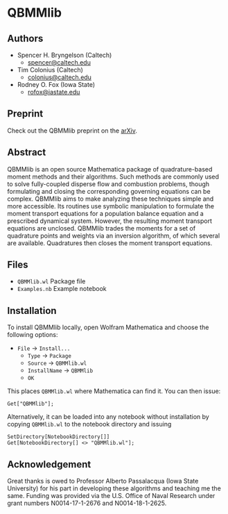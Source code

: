 # QBMMlib

## Authors

* Spencer H. Bryngelson (Caltech) 
    * spencer@caltech.edu
* Tim Colonius (Caltech)
    * colonius@caltech.edu
* Rodney O. Fox (Iowa State)
    * rofox@iastate.edu

## Preprint

Check out the QBMMlib preprint on the [arXiv](https://arxiv.org/abs/2008.05063).

## Abstract

QBMMlib is an open source Mathematica package of quadrature-based moment methods and their algorithms.
Such methods are commonly used to solve fully-coupled disperse flow and combustion problems, though formulating and closing the corresponding governing equations can be complex.
QBMMlib aims to make analyzing these techniques simple and more accessible.
Its routines use symbolic manipulation to formulate the moment transport equations for a population balance equation and a prescribed dynamical system.
However, the resulting moment transport equations are unclosed.
QBMMlib trades the moments for a set of quadrature points and weights via an inversion algorithm, of which several are available.
Quadratures then closes the moment transport equations.

## Files

* `QBMMlib.wl` Package file
* `Examples.nb` Example notebook 

## Installation

To install QBMMlib locally, open Wolfram Mathematica and choose the following options: 
* `File` -> `Install...`
    * `Type` -> `Package`
    * `Source` -> `QBMMlib.wl`
    * `InstallName` -> `QBMMlib`
    * `OK`

This places `QBMMlib.wl` where Mathematica can find it. You can then issue:
```
Get["QBMMlib"];
```
Alternatively, it can be loaded into any notebook without installation by copying `QBMMlib.wl` to the notebook directory and issuing
```
SetDirectory[NotebookDirectory[]]
Get[NotebookDirectory[] <> "QBMMlib.wl"];
```

## Acknowledgement
Great thanks is owed to Professor Alberto Passalacqua (Iowa State University) for his part in developing these algorithms and teaching me the same.
Funding was provided via the U.S. Office of Naval Research under grant numbers N0014-17-1-2676 and N0014-18-1-2625.
